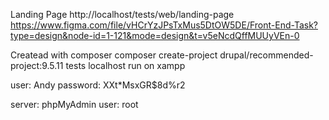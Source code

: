Landing Page
http://localhost/tests/web/landing-page
https://www.figma.com/file/vHCrYzJPsTxMus5DtOW5DE/Front-End-Task?type=design&node-id=1-121&mode=design&t=v5eNcdQffMUUyVEn-0

Createad with composer
composer create-project drupal/recommended-project:9.5.11 tests
localhost run on xampp

user: Andy
password: XXt\*MsxGR$8d%r2

server: phpMyAdmin
user: root
